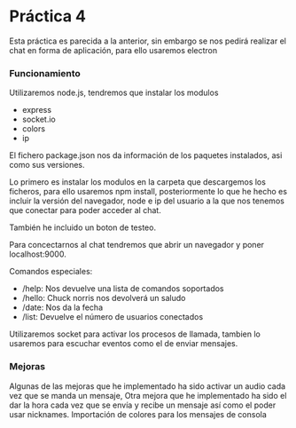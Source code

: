  # Práctica 4

Esta práctica es parecida a la anterior, sin embargo se nos pedirá realizar el chat en forma de aplicación, para ello usaremos electron

###  Funcionamiento
Utilizaremos node.js, tendremos que instalar los modulos
* express
* socket.io
* colors
* ip

El fichero package.json nos da información de los paquetes instalados, asi como sus versiones.

Lo primero es instalar los modulos en la carpeta que descargemos los ficheros, para ello usaremos npm install, posteriormente lo que he hecho es incluir la versión del navegador, node e ip del usuario a la que nos tenemos que conectar para poder acceder al chat.


También he incluido un boton de testeo.

Para concectarnos al chat tendremos que abrir un navegador y poner localhost:9000.

Comandos especiales:
* /help: Nos devuelve una lista de comandos soportados
* /hello: Chuck norris nos devolverá un saludo
* /date: Nos da la fecha
* /list: Devuelve el número de usuarios conectados

Utilizaremos socket para activar los procesos de llamada, tambien lo usaremos para escuchar eventos como el de enviar mensajes.
###  Mejoras
Algunas de las mejoras que he implementado ha sido activar un audio cada vez que se manda un mensaje, 
Otra mejora que he implementado ha sido el dar la hora cada vez que se envía y recibe un mensaje así como el poder usar nicknames.
Importación de colores para los mensajes de consola







